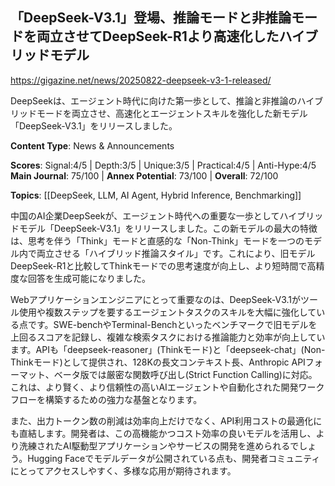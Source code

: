 ## 「DeepSeek-V3.1」登場、推論モードと非推論モードを両立させてDeepSeek-R1より高速化したハイブリッドモデル

https://gigazine.net/news/20250822-deepseek-v3-1-released/

DeepSeekは、エージェント時代に向けた第一歩として、推論と非推論のハイブリッドモードを両立させ、高速化とエージェントスキルを強化した新モデル「DeepSeek-V3.1」をリリースしました。

**Content Type**: News & Announcements

**Scores**: Signal:4/5 | Depth:3/5 | Unique:3/5 | Practical:4/5 | Anti-Hype:4/5
**Main Journal**: 75/100 | **Annex Potential**: 73/100 | **Overall**: 72/100

**Topics**: [[DeepSeek, LLM, AI Agent, Hybrid Inference, Benchmarking]]

中国のAI企業DeepSeekが、エージェント時代への重要な一歩としてハイブリッドモデル「DeepSeek-V3.1」をリリースしました。この新モデルの最大の特徴は、思考を伴う「Think」モードと直感的な「Non-Think」モードを一つのモデル内で両立させる「ハイブリッド推論スタイル」です。これにより、旧モデルDeepSeek-R1と比較してThinkモードでの思考速度が向上し、より短時間で高精度な回答を生成可能になりました。

Webアプリケーションエンジニアにとって重要なのは、DeepSeek-V3.1がツール使用や複数ステップを要するエージェントタスクのスキルを大幅に強化している点です。SWE-benchやTerminal-Benchといったベンチマークで旧モデルを上回るスコアを記録し、複雑な検索タスクにおける推論能力と効率が向上しています。APIも「deepseek-reasoner」(Thinkモード)と「deepseek-chat」(Non-Thinkモード)として提供され、128Kの長文コンテキスト長、Anthropic APIフォーマット、ベータ版では厳密な関数呼び出し(Strict Function Calling)に対応。これは、より賢く、より信頼性の高いAIエージェントや自動化された開発ワークフローを構築するための強力な基盤となります。

また、出力トークン数の削減は効率向上だけでなく、API利用コストの最適化にも直結します。開発者は、この高機能かつコスト効率の良いモデルを活用し、より洗練されたAI駆動型アプリケーションやサービスの開発を進められるでしょう。Hugging Faceでモデルデータが公開されている点も、開発者コミュニティにとってアクセスしやすく、多様な応用が期待されます。